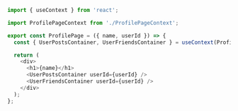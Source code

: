 ```js filename="ProfilePage.js|jsx" renderer="react" language="js"
import { useContext } from 'react';

import ProfilePageContext from './ProfilePageContext';

export const ProfilePage = ({ name, userId }) => {
  const { UserPostsContainer, UserFriendsContainer } = useContext(ProfilePageContext);

  return (
    <div>
      <h1>{name}</h1>
      <UserPostsContainer userId={userId} />
      <UserFriendsContainer userId={userId} />
    </div>
  );
};
```
